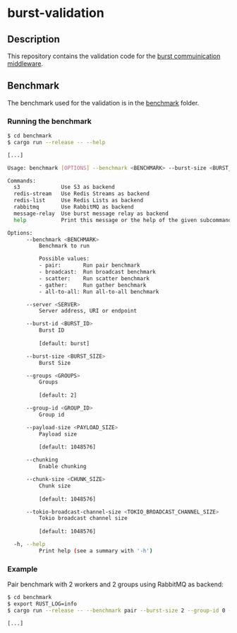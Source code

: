 # burst-validation

## Description

This repository contains the validation code for the [burst commuinication middleware](https://github.com/CLOUDLAB-URV/burst-communication-middleware).

## Benchmark

The benchmark used for the validation is in the [benchmark]() folder.

### Running the benchmark

```bash
$ cd benchmark
$ cargo run --release -- --help

[...]

Usage: benchmark [OPTIONS] --benchmark <BENCHMARK> --burst-size <BURST_SIZE> --group-id <GROUP_ID> <COMMAND>

Commands:
  s3             Use S3 as backend
  redis-stream   Use Redis Streams as backend
  redis-list     Use Redis Lists as backend
  rabbitmq       Use RabbitMQ as backend
  message-relay  Use burst message relay as backend
  help           Print this message or the help of the given subcommand(s)

Options:
      --benchmark <BENCHMARK>
          Benchmark to run

          Possible values:
          - pair:       Run pair benchmark
          - broadcast:  Run broadcast benchmark
          - scatter:    Run scatter benchmark
          - gather:     Run gather benchmark
          - all-to-all: Run all-to-all benchmark

      --server <SERVER>
          Server address, URI or endpoint

      --burst-id <BURST_ID>
          Burst ID
          
          [default: burst]

      --burst-size <BURST_SIZE>
          Burst Size

      --groups <GROUPS>
          Groups
          
          [default: 2]

      --group-id <GROUP_ID>
          Group id

      --payload-size <PAYLOAD_SIZE>
          Payload size
          
          [default: 1048576]

      --chunking
          Enable chunking

      --chunk-size <CHUNK_SIZE>
          Chunk size
          
          [default: 1048576]

      --tokio-broadcast-channel-size <TOKIO_BROADCAST_CHANNEL_SIZE>
          Tokio broadcast channel size
          
          [default: 1048576]

  -h, --help
          Print help (see a summary with '-h')
```

### Example

Pair benchmark with 2 workers and 2 groups using RabbitMQ as backend:

```bash
$ cd benchmark
$ export RUST_LOG=info
$ cargo run --release -- --benchmark pair --burst-size 2 --group-id 0 --server "amqp://guest:guest@localhost:5672" rabbitmq & cargo run --release -- --benchmark pair --burst-size 2 --group-id 1 --server "amqp://guest:guest@localhost:5672" rabbitmq

[...]
```
